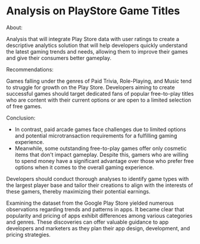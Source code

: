 # Analysis on PlayStore Game Titles

About:

Analysis that will integrate Play Store data with user ratings to create a descriptive analytics solution that will help developers quickly understand the latest gaming trends and needs, allowing them to improve their games and give their consumers better gameplay.

Recommendations:

Games falling under the genres of Paid Trivia, Role-Playing, and Music tend to struggle for growth on the Play Store. Developers aiming to create successful games should target dedicated fans of popular free-to-play titles who are content with their current options or are open to a limited selection of free games.

Conclusion:

- In contrast, paid arcade games face challenges due to limited options and potential microtransaction requirements for a fulfilling gaming experience. 
- Meanwhile, some outstanding free-to-play games offer only cosmetic items that don't impact gameplay. Despite this, gamers who are willing to spend money have a significant advantage over those who prefer free options when it comes to the overall gaming experience.

Developers should conduct thorough analyses to identify game types with the largest player base and tailor their creations to align with the interests of these gamers, thereby maximizing their potential earnings.

Examining the dataset from the Google Play Store yielded numerous observations regarding trends and patterns in apps. It became clear that popularity and pricing of apps exhibit differences among various categories and genres. These discoveries can offer valuable guidance to app developers and marketers as they plan their app design, development, and pricing strategies.
